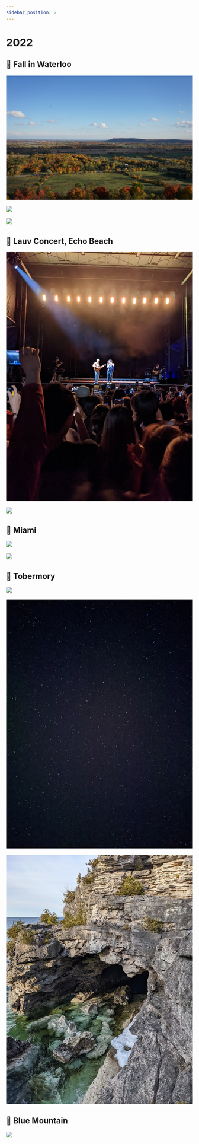 ```yaml
---
sidebar_position: 2
---
```


# 2022

## 📌 Fall in Waterloo

![](image-11.png)

![](image-3.png)

![](image-12.png)

## 📌 Lauv Concert, Echo Beach

![](image-4.png)

![](image-13.png)

## 📌 Miami

![](image-5.png)

![](image-6.png)

## 📌 Tobermory

![](image-10.png)

![](image-9.png)

![](image-7.png)

## 📌 Blue Mountain

![](image-8.png)
